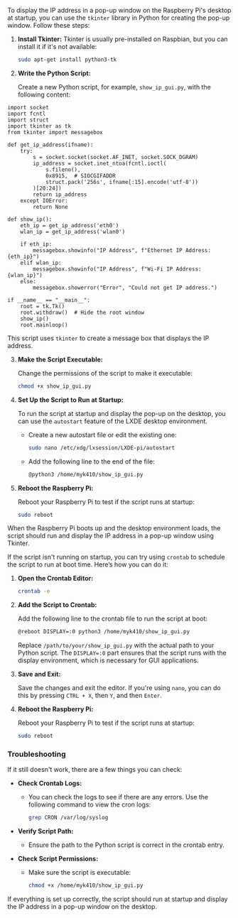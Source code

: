 To display the IP address in a pop-up window on the Raspberry Pi's desktop at startup, you can use the `tkinter` library in Python for creating the pop-up window. Follow these steps:

1. **Install Tkinter:**
   Tkinter is usually pre-installed on Raspbian, but you can install it if it's not available:

   ```bash
   sudo apt-get install python3-tk
   ```

2. **Write the Python Script:**

   Create a new Python script, for example, `show_ip_gui.py`, with the following content:

```
import socket
import fcntl
import struct
import tkinter as tk
from tkinter import messagebox

def get_ip_address(ifname):
    try:
        s = socket.socket(socket.AF_INET, socket.SOCK_DGRAM)
        ip_address = socket.inet_ntoa(fcntl.ioctl(
            s.fileno(),
            0x8915,  # SIOCGIFADDR
            struct.pack('256s', ifname[:15].encode('utf-8'))
        )[20:24])
        return ip_address
    except IOError:
        return None

def show_ip():
    eth_ip = get_ip_address('eth0')
    wlan_ip = get_ip_address('wlan0')

    if eth_ip:
        messagebox.showinfo("IP Address", f"Ethernet IP Address: {eth_ip}")
    elif wlan_ip:
        messagebox.showinfo("IP Address", f"Wi-Fi IP Address: {wlan_ip}")
    else:
        messagebox.showerror("Error", "Could not get IP address.")

if __name__ == "__main__":
    root = tk.Tk()
    root.withdraw()  # Hide the root window
    show_ip()
    root.mainloop()
   ```

   This script uses `tkinter` to create a message box that displays the IP address.

3. **Make the Script Executable:**

   Change the permissions of the script to make it executable:

   ```bash
   chmod +x show_ip_gui.py
   ```

4. **Set Up the Script to Run at Startup:**

   To run the script at startup and display the pop-up on the desktop, you can use the `autostart` feature of the LXDE desktop environment.

   - Create a new autostart file or edit the existing one:

     ```bash
     sudo nano /etc/xdg/lxsession/LXDE-pi/autostart
     ```

   - Add the following line to the end of the file:

     ```bash
     @python3 /home/myk410/show_ip_gui.py
     ```

5. **Reboot the Raspberry Pi:**

   Reboot your Raspberry Pi to test if the script runs at startup:

   ```bash
   sudo reboot
   ```

When the Raspberry Pi boots up and the desktop environment loads, the script should run and display the IP address in a pop-up window using Tkinter.



If the script isn't running on startup, you can try using `crontab` to schedule the script to run at boot time. Here’s how you can do it:

1. **Open the Crontab Editor:**

   ```bash
   crontab -e
   ```

2. **Add the Script to Crontab:**

   Add the following line to the crontab file to run the script at boot:

   ```bash
   @reboot DISPLAY=:0 python3 /home/myk410/show_ip_gui.py
   ```

   Replace `/path/to/your/show_ip_gui.py` with the actual path to your Python script. The `DISPLAY=:0` part ensures that the script runs with the display environment, which is necessary for GUI applications.

3. **Save and Exit:**

   Save the changes and exit the editor. If you're using `nano`, you can do this by pressing `CTRL + X`, then `Y`, and then `Enter`.

4. **Reboot the Raspberry Pi:**

   Reboot your Raspberry Pi to test if the script runs at startup:

   ```bash
   sudo reboot
   ```

### Troubleshooting

If it still doesn't work, there are a few things you can check:

- **Check Crontab Logs:**
  - You can check the logs to see if there are any errors. Use the following command to view the cron logs:
    ```bash
    grep CRON /var/log/syslog
    ```

- **Verify Script Path:**
  - Ensure the path to the Python script is correct in the crontab entry.

- **Check Script Permissions:**
  - Make sure the script is executable:
    ```bash
    chmod +x /home/myk410/show_ip_gui.py
    ```

If everything is set up correctly, the script should run at startup and display the IP address in a pop-up window on the desktop.
